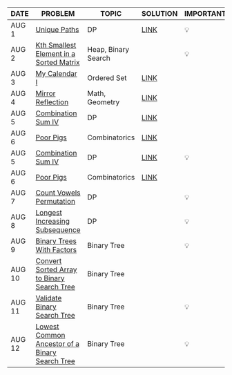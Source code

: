 |DATE|PROBLEM|TOPIC|SOLUTION|IMPORTANT|
|----|-------|-----|--------|---------|
|AUG 1| [Unique Paths](https://leetcode.com/problems/unique-paths/) | DP | [LINK](https://github.com/utkarsh006/LeetCode-Grind/blob/main/AUG%20CHALLENGES/AUG%201_Unique%20Paths.md) | 💡 |
|AUG 2| [Kth Smallest Element in a Sorted Matrix](https://leetcode.com/problems/kth-smallest-element-in-a-sorted-matrix/)| Heap, Binary Search || 💡 |
|AUG 3| [My Calendar I](https://leetcode.com/problems/my-calendar-i/)| Ordered Set | [LINK](https://github.com/utkarsh006/LeetCode-Grind/blob/main/AUG%20CHALLENGES/AUG%203_My%20Calendar%20I.cpp)|  |
|AUG 4| [Mirror Reflection](https://leetcode.com/problems/mirror-reflection/)| Math, Geometry | [LINK](https://github.com/utkarsh006/LeetCode-Grind/blob/main/AUG%20CHALLENGES/AUG%204_Mirror%20Reflection.cpp)| |
|AUG 5| [Combination Sum IV](https://leetcode.com/problems/combination-sum-iv/)| DP | [LINK](https://github.com/utkarsh006/LeetCode-Grind/blob/main/AUG%20CHALLENGES/AUG%205_Combination%20Sum%20IV.cpp)|  |
|AUG 6| [Poor Pigs](https://leetcode.com/problems/poor-pigs/)| Combinatorics |[LINK](https://github.com/utkarsh006/LeetCode-Grind/blob/main/AUG%20CHALLENGES/AUG%206_Poor%20Pigs.cpp)| |
|AUG 5| [Combination Sum IV](https://leetcode.com/problems/combination-sum-iv/)| DP | [LINK](https://github.com/utkarsh006/LeetCode-Grind/blob/main/AUG%20CHALLENGES/AUG%205_Combination%20Sum%20IV.cpp)| 💡 |
|AUG 6| [Poor Pigs](https://leetcode.com/problems/poor-pigs/)| Combinatorics |[LINK](https://github.com/utkarsh006/LeetCode-Grind/blob/main/AUG%20CHALLENGES/AUG%206_Poor%20Pigs.cpp)| |
|AUG 7| [Count Vowels Permutation](https://leetcode.com/problems/count-vowels-permutation/)| DP || 💡 |
|AUG 8| [Longest Increasing Subsequence](https://leetcode.com/problems/longest-increasing-subsequence/)| DP || 💡 |
|AUG 9| [Binary Trees With Factors](https://leetcode.com/problems/binary-trees-with-factors/)| Binary Tree || 💡 |
|AUG 10| [Convert Sorted Array to Binary Search Tree](https://leetcode.com/problems/convert-sorted-array-to-binary-search-tree/)| Binary Tree || |
|AUG 11| [Validate Binary Search Tree](https://leetcode.com/problems/validate-binary-search-tree/)| Binary Tree || 💡 |
|AUG 12| [Lowest Common Ancestor of a Binary Search Tree](https://leetcode.com/problems/lowest-common-ancestor-of-a-binary-search-tree/)| Binary Tree || 💡 |
